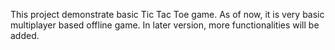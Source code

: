 This project demonstrate basic Tic Tac Toe game.
As of now, it is very basic multiplayer based offline game.
In later version, more functionalities will be added.